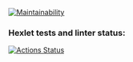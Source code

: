 [![Maintainability](https://api.codeclimate.com/v1/badges/dd75534266deb9acc68e/maintainability)](https://codeclimate.com/github/djwinnn/java-project-61/maintainability)

### Hexlet tests and linter status:
[![Actions Status](https://github.com/djwinnn/java-project-61/workflows/hexlet-check/badge.svg)](https://github.com/djwinnn/java-project-61/actions)
